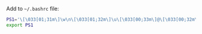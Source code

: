 Add to `~/.bashrc` file:

```bash
PS1='\[\033[01;31m\]\w\n\[\033[01;32m\]\u\[\033[00;33m\]@\[\033[00;32m\]\h\[\033[01;34m\] $\[\033[00m\] '
export PS1
```

